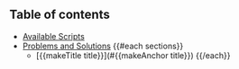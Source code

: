 ## Table of contents
* [Available Scripts](#Available-Scripts)
* [Problems and Solutions](#Problems-and-Solutions)
{{#each sections}}
  * [{{makeTitle title}}](#{{makeAnchor title}})
{{/each}}
